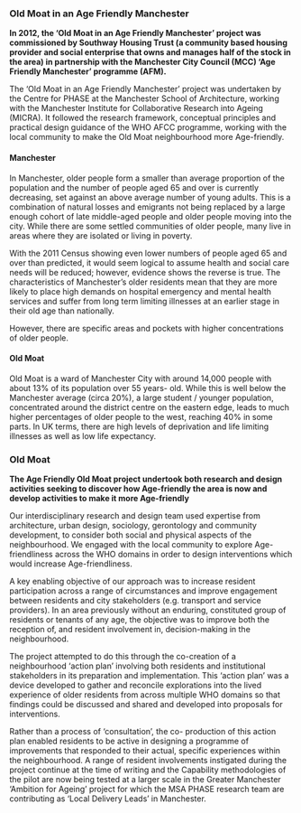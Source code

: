 ### Old Moat in an Age Friendly Manchester

**In 2012, the ‘Old Moat in an Age Friendly Manchester’ project was commissioned by Southway Housing Trust (a community based housing provider and social enterprise that owns and manages half of the stock in the area) in partnership with the Manchester City Council (MCC) ‘Age Friendly Manchester’ programme (AFM).**

The ‘Old Moat in an Age Friendly Manchester’ project was undertaken by the Centre for PHASE at the Manchester School of Architecture, working with the Manchester Institute for Collaborative Research into Ageing (MICRA). It followed the research framework, conceptual principles and practical design guidance of the WHO AFCC programme, working with the local community to make the Old Moat neighbourhood more Age-friendly.

#### Manchester

In Manchester, older people form a smaller than average proportion of the population and the number of people aged 65 and over is currently decreasing, set against an above average number of young adults. This is a combination of natural losses and emigrants not being replaced by a large enough cohort of late middle-aged people and older people moving into the city. While there are some settled communities of older people, many live in areas where they are isolated or living in poverty.

With the 2011 Census showing even lower numbers of people aged 65 and over than predicted, it would seem logical to assume health and social care needs will be reduced; however, evidence shows the reverse is true. The characteristics of Manchester’s older residents mean that they are more likely to place high demands on hospital emergency and mental health services and suffer from long term limiting illnesses at an earlier stage in their old age than nationally.

However, there are specific areas and pockets with higher concentrations of older people.

#### Old Moat

Old Moat is a ward of Manchester City with around 14,000 people with about 13% of its population over 55 years- old. While this is well below the Manchester average (circa 20%), a large student / younger population, concentrated around the district centre on the eastern edge, leads to much higher percentages of older people to the west, reaching 40% in some parts. In UK terms, there are high levels of deprivation and life limiting illnesses as well as low life expectancy.

### Old Moat

**The Age Friendly Old Moat project undertook both research and design activities seeking to discover how Age-friendly the area is now and develop activities to make it more Age-friendly**

Our interdisciplinary research and design team used expertise from architecture, urban design, sociology, gerontology and community development, to consider both social and physical aspects of the neighbourhood. We engaged with the local community to explore Age-friendliness across the WHO domains in order to design interventions which would increase Age-friendliness.

A key enabling objective of our approach was to increase resident participation across a range of circumstances and improve engagement between residents and city stakeholders (e.g. transport and service providers). In an area previously without an enduring, constituted group of residents or tenants of any age, the objective was to improve both the reception of, and resident involvement in, decision-making in the neighbourhood.

The project attempted to do this through the co-creation of a neighbourhood ‘action plan’ involving both residents and institutional stakeholders in its preparation and implementation. This ‘action plan’ was a device developed to gather and reconcile explorations into the lived experience of older residents from across multiple WHO domains so that findings could be discussed and shared and developed into proposals for interventions.

Rather than a process of ‘consultation’, the co- production of this action plan enabled residents to be active in designing a programme of improvements that responded to their actual, specific experiences within the neighbourhood. A range of resident involvements instigated during the project continue at the time of writing and the Capability methodologies of the pilot are now being tested at a larger scale in the Greater Manchester ‘Ambition for Ageing’ project for which the MSA PHASE research team are contributing as ‘Local Delivery Leads’ in Manchester.
